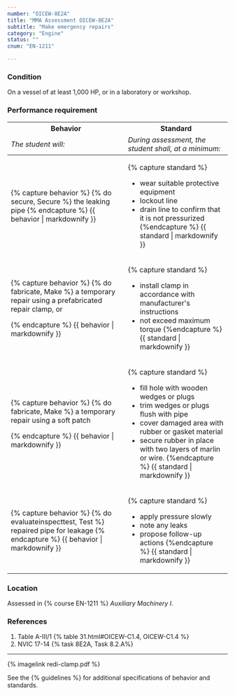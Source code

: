 ```yaml
---
number: "OICEW-8E2A"
title: "MMA Assessment OICEW-8E2A"
subtitle: "Make emergency repairs"
category: "Engine"
status: ""
cnum: "EN-1211"

---
```

### Condition

On a vessel of at least 1,000 HP, or in a laboratory or workshop.

### Performance requirement 

<table width='100%' class='Guidelines'>
 <thead>
 <tr>
     <th class='thirty'>Behavior</th>
     <th class='seventy'>Standard</th>
 </tr>
 <tr>
     <td><em>The student will:</em></td>
     <td><em>During assessment, the student shall, at a minimum:</em></td>
 </tr>
 </thead>
 <tbody>
 

<tr><td>

{% capture behavior %}
{% do secure, Secure %} the leaking pipe 
{% endcapture %}
{{ behavior | markdownify }}

</td><td>

{% capture standard %}
* wear suitable protective equipment
* lockout line
* drain line to confirm that it is not pressurized
{%endcapture %}
{{ standard | markdownify }}

</td></tr>



<tr><td>

{% capture behavior %}
{% do fabricate, Make %} a temporary repair using a prefabricated repair clamp, or


{% endcapture %}
{{ behavior | markdownify }}

</td><td>

{% capture standard %}
* install clamp in accordance with manufacturer's instructions
* not exceed maximum torque
{%endcapture %}
{{ standard | markdownify }}

</td></tr>



<tr><td>

{% capture behavior %}
{% do fabricate, Make %} a temporary repair using a soft patch


{% endcapture %}
{{ behavior | markdownify }}

</td><td>

{% capture standard %}
* fill hole with wooden wedges or plugs 
* trim wedges or plugs flush with pipe
* cover damaged area with rubber or gasket material
* secure rubber in place with two layers of marlin or wire.
{%endcapture %}
{{ standard | markdownify }}

</td></tr>



<tr><td>

{% capture behavior %}
{% do evaluateinspecttest, Test %} repaired pipe for leakage
{% endcapture %}
{{ behavior | markdownify }}

</td><td>

{% capture standard %}
* apply pressure slowly
* note any leaks
* propose follow-up actions
{%endcapture %}
{{ standard | markdownify }}

</td></tr>



 </tbody>
 </table>

### Location

Assessed in  {% course  EN-1211 %}  *Auxiliary Machinery I*.

### References

1.  Table A-III/1 {% table 31.html#OICEW-C1.4, OICEW-C1.4 %}
1.  NVIC 17-14 {% task 8E2A, Task 8.2.A%}

***

{% imagelink redi-clamp.pdf %}

See the {% guidelines %} for additional specifications of behavior and standards.